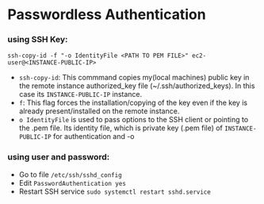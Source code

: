 # Passwordless Authentication

### using SSH Key:

```
ssh-copy-id -f "-o IdentityFile <PATH TO PEM FILE>" ec2-user@<INSTANCE-PUBLIC-IP>
```
- `ssh-copy-id`: This commmand copies my(local machines) public key in the remote instance authorized_key file (~/.ssh/authorized_keys). In this case its `INSTANCE-PUBLIC-IP` instance. 
-  `f`: This flag forces the installation/copying of the key even if the key is already present/installed on the remote instance.
-  `o IdentityFile` is used to pass options to the SSH client or pointing to the .pem file. Its identity file, which is private key (.pem file) of `INSTANCE-PUBLIC-IP` for authentication and -o 

### using user and password:

- Go to file `/etc/ssh/sshd_config`
- Edit `PasswordAuthentication yes`
- Restart SSH service `sudo systemctl restart sshd.service`

